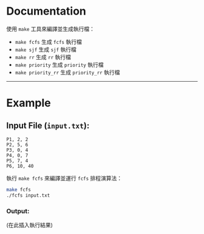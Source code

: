 # Documentation

使用 `make` 工具來編譯並生成執行檔：

- `make fcfs` 生成 `fcfs` 執行檔
- `make sjf` 生成 `sjf` 執行檔
- `make rr` 生成 `rr` 執行檔
- `make priority` 生成 `priority` 執行檔
- `make priority_rr` 生成 `priority_rr` 執行檔

---

# Example
## Input File (`input.txt`):
```plaintext
P1, 2, 2
P2, 5, 6
P3, 0, 4
P4, 0, 7
P5, 7, 4
P6, 10, 40
```

執行 `make fcfs` 來編譯並運行 `fcfs` 排程演算法：

```bash
make fcfs
./fcfs input.txt
```

### Output:
(在此插入執行結果)
